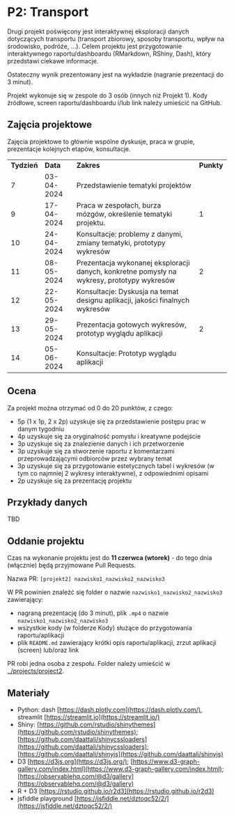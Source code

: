 
# P2: Transport

Drugi projekt poświęcony jest interaktywnej eksploracji danych dotyczących transportu (transport zbiorowy, sposoby transportu, wpływ na środowisko, podróże, ...). Celem projektu jest przygotowanie interaktywnego raportu/dashboardu (RMarkdown, RShiny, Dash), który przedstawi ciekawe informacje.

Ostateczny wynik prezentowany jest na wykładzie (nagranie prezentacji do 3 minut).

Projekt wykonuje się w zespole do 3 osób (innych niż Projekt 1). Kody źródłowe, screen raportu/dashboardu i/lub link należy umieścić na GitHub.

## Zajęcia projektowe

Zajęcia projektowe to głównie wspólne dyskusje, praca w grupie, prezentacje kolejnych etapów, konsultacje.

<div class="tg-wrap"><table>
<tbody>
  <tr>
    <td><b>Tydzień</b></td>
    <td><b>Data</b></td>
    <td><b>Zakres</b></td>
    <td><b>Punkty</b></td>
  </tr>
  <tr>
    <td>7</td>
    <td>03-04-2024</td>
    <td>Przedstawienie tematyki projektów</td>
    <td></td>
  </tr>
  <tr>
    <td>9</td>
    <td>17-04-2024</td>
    <td>Praca w zespołach, burza mózgów, określenie tematyki projektu.</td>
    <td>1</td>
  </tr>
  <tr>
    <td>10</td>
    <td>24-04-2024</td>
    <td>Konsultacje: problemy z danymi, zmiany tematyki, prototypy wykresów</td>
    <td></td>
  </tr>
  <tr>
    <td>11</td>
    <td>08-05-2024</td>
    <td>Prezentacja wykonanej eksploracji danych, konkretne pomysły na wykresy, prototypy wykresów</td>
    <td>2</td>
  </tr>
  <tr>
    <td>12</td>
    <td>22-05-2024</td>
    <td>Konsultacje: Dyskusja na temat designu aplikacji, jakości finalnych wykresów</td>
    <td></td>
  </tr>
  <tr>
    <td>13</td>
    <td>29-05-2024</td>
    <td>Prezentacja gotowych wykresów, prototyp wyglądu aplikacji</td>
    <td>2</td>
  </tr>
  <tr>
    <td>14</td>
    <td>05-06-2024</td>
    <td>Konsultacje: Prototyp wyglądu aplikacji</td>
    <td></td>
  </tr>
</tbody>
</table></div>

## Ocena

Za projekt można otrzymać od 0 do 20 punktów, z czego:

- 5p (1 x 1p, 2 x 2p) uzyskuje się za przedstawienie postępu prac w danym tygodniu
- 4p uzyskuje się za oryginalność pomysłu i kreatywne podejście
- 3p uzyskuje się za znalezienie danych i ich przetworzenie
- 3p uzyskuje się za stworzenie raportu z komentarzami przeprowadzającymi odbiorców przez wybrany temat
- 3p uzyskuje się za przygotowanie estetycznych tabel i wykresów (w tym co najmniej 2 wykresy interaktywne), z odpowiednimi opisami
- 2p uzyskuje się za prezentację projektu

## Przykłady danych

TBD

## Oddanie projektu

Czas na wykonanie projektu jest do **11 czerwca (wtorek)** - do tego dnia (włącznie) będą przyjmowane Pull Requests.

Nazwa PR: `[projekt2] nazwisko1_nazwisko2_nazwisko3`

W PR powinien znaleźć się folder o nazwie `nazwisko1_nazwisko2_nazwisko3` zawierający:

- nagraną prezentację (do 3 minut), plik `.mp4` o nazwie `nazwisko1_nazwisko2_nazwisko3`
- wszystkie kody (w folderze Kody) służące do przygotowania raportu/aplikacji
- plik `README.md` zawierający krótki opis raportu/aplikacji, zrzut aplikacji (screen) lub/oraz link

PR robi jedna osoba z zespołu. Folder należy umieścić w [../projects/project2](https://github.com/kozaka93/2024L-ExploratoryDataAnalysis/tree/main/projects/project2).

## Materiały

- Python: dash [https://dash.plotly.com](https://dash.plotly.com/), streamlit [https://streamlit.io](https://streamlit.io/)
- Shiny: [https://github.com/rstudio/shinythemes](https://github.com/rstudio/shinythemes); [https://github.com/daattali/shinycssloaders](https://github.com/daattali/shinycssloaders); [https://github.com/daattali/shinyjs](https://github.com/daattali/shinyjs)
- D3 [https://d3js.org](https://d3js.org/); [https://www.d3-graph-gallery.com/index.html](https://www.d3-graph-gallery.com/index.html); [https://observablehq.com/@d3/gallery](https://observablehq.com/@d3/gallery)
- R + D3 [https://rstudio.github.io/r2d3](https://rstudio.github.io/r2d3)
- jsfiddle playground [https://jsfiddle.net/dztoqc52/2/](https://jsfiddle.net/dztoqc52/2/)
